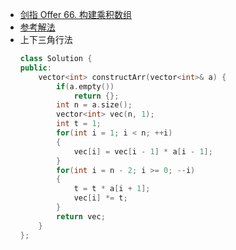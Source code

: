 - [剑指 Offer 66. 构建乘积数组](https://leetcode-cn.com/problems/gou-jian-cheng-ji-shu-zu-lcof/)
- [参考解法](https://leetcode-cn.com/problems/gou-jian-cheng-ji-shu-zu-lcof/solution/mian-shi-ti-66-gou-jian-cheng-ji-shu-zu-biao-ge-fe/)
- 上下三角行法
    ```C++
    class Solution {
    public:
        vector<int> constructArr(vector<int>& a) {
            if(a.empty())
                return {};
            int n = a.size();
            vector<int> vec(n, 1);
            int t = 1;
            for(int i = 1; i < n; ++i)
            {
                vec[i] = vec[i - 1] * a[i - 1];
            }
            for(int i = n - 2; i >= 0; --i)
            {
                t = t * a[i + 1];
                vec[i] *= t;
            }
            return vec;
        }
    };
    ```